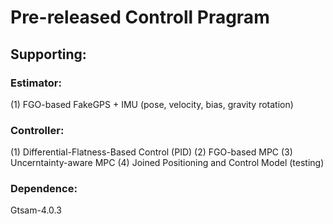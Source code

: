 # Pre-released Controll Pragram

## Supporting:

### Estimator:
(1) FGO-based FakeGPS + IMU (pose, velocity, bias, gravity rotation)

### Controller:
(1) Differential-Flatness-Based Control (PID)
(2) FGO-based MPC
(3) Uncerntainty-aware MPC
(4) Joined Positioning and Control Model (testing)


### Dependence:
Gtsam-4.0.3
